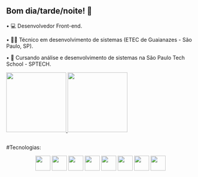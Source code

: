 ## Bom dia/tarde/noite! 👋

• 💻 Desenvolvedor Front-end.

• 👨‍💻 Técnico em desenvolvimento de sistemas (ETEC de Guaianazes - São Paulo, SP).

• 📝 Cursando análise e desenvolvimento de sistemas na São Paulo Tech School - SPTECH.

<div>
    <a href="https://github.com/YuriOlivs">
        <img height="160em" src="https://github-readme-stats.vercel.app/api?username=yuriolivs&show_icons=true&theme=dark"/>
        <img height="160em" src="https://github-readme-stats.vercel.app/api/top-langs/?username=yuriolivs&layout=compact&theme=dark"/>
    </a>
</div>

##

#Tecnologias:
<div align="center">
<img src="https://cdn.jsdelivr.net/gh/devicons/devicon/icons/html5/html5-original.svg" height="40em">
<img src="https://cdn.jsdelivr.net/gh/devicons/devicon/icons/css3/css3-original.svg" height="40em">  
<img src="https://cdn.jsdelivr.net/gh/devicons/devicon/icons/javascript/javascript-plain.svg" height="40em"> 
<img src="https://cdn.jsdelivr.net/gh/devicons/devicon/icons/typescript/typescript-plain.svg" height="40em">
<img src="https://cdn.jsdelivr.net/gh/devicons/devicon/icons/react/react-original.svg" height="40em"> 
<img src="https://cdn.jsdelivr.net/gh/devicons/devicon/icons/tailwindcss/tailwindcss-plain.svg" height="40em">
<img src="https://cdn.jsdelivr.net/gh/devicons/devicon/icons/mysql/mysql-original-wordmark.svg" height="40em">
<img src="https://cdn.jsdelivr.net/gh/devicons/devicon/icons/bootstrap/bootstrap-original.svg" height="40em">   
</div>
